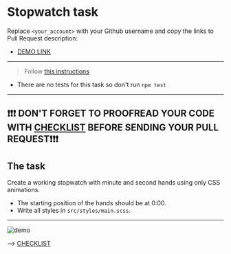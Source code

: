 # Stopwatch task
Replace `<your_account>` with your Github username and copy the links to Pull Request description:
- [DEMO LINK](https://Tsymbal-Viacheslav.github.io/layout_stop-watch/)

___
> Follow [this instructions](https://github.com/mate-academy/layout_task-guideline#how-to-solve-the-layout-tasks-on-github)

- There are no tests for this task so don't run `npm test`
___

## ❗️❗️❗️ DON'T FORGET TO PROOFREAD YOUR CODE WITH [CHECKLIST](https://github.com/mate-academy/layout_stop-watch/blob/master/checklist.md) BEFORE SENDING YOUR PULL REQUEST❗️❗️❗️

## The task
Create a working stopwatch with minute and second hands using only CSS animations.
- The starting position of the hands should be at 0:00.
- Write all styles in `src/styles/main.scss`.
---
![demo](stopwatch.png)

--> [CHECKLIST](https://github.com/mate-academy/layout_stop-watch/blob/master/checklist.md)
